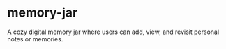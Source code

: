 # memory-jar
A cozy digital memory jar where users can add, view, and revisit personal notes or memories.
